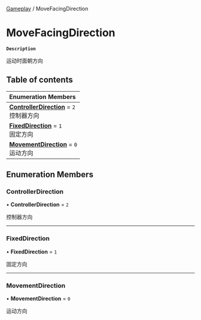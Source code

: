 [Gameplay](../modules/Gameplay.Gameplay.md) / MoveFacingDirection

# MoveFacingDirection <Badge type="tip" text="Enumeration" /> 

**`Description`**

运动时面朝方向

## Table of contents

| Enumeration Members |
| :-----|
| **[ControllerDirection](Gameplay.MoveFacingDirection.md#controllerdirection)** = ``2`` <br> 控制器方向|
| **[FixedDirection](Gameplay.MoveFacingDirection.md#fixeddirection)** = ``1`` <br> 固定方向|
| **[MovementDirection](Gameplay.MoveFacingDirection.md#movementdirection)** = ``0`` <br> 运动方向|

## Enumeration Members

### ControllerDirection  

• **ControllerDirection** = ``2``

控制器方向

___

### FixedDirection  

• **FixedDirection** = ``1``

固定方向

___

### MovementDirection  

• **MovementDirection** = ``0``

运动方向
